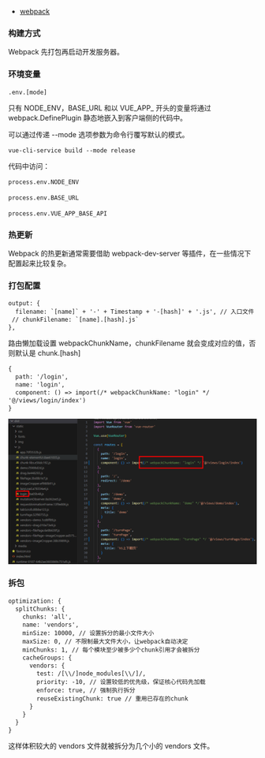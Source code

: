 
- [webpack](https://www.webpackjs.com/configuration/output/#outputclean)

<!-- https://webpack.docschina.org/guides/code-splitting/ -->

### 构建方式

Webpack 先打包再启动开发服务器。

### 环境变量
```
.env.[mode] 
```
只有 NODE_ENV，BASE_URL 和以 VUE_APP_ 开头的变量将通过 webpack.DefinePlugin 静态地嵌入到客户端侧的代码中。

可以通过传递 --mode 选项参数为命令行覆写默认的模式。
```
vue-cli-service build --mode release
```

代码中访问：
```
process.env.NODE_ENV

process.env.BASE_URL

process.env.VUE_APP_BASE_API
```

### 热更新

Webpack 的热更新通常需要借助 webpack-dev-server 等插件，在一些情况下配置起来比较复杂。

### 打包配置

```
output: {
  filename: `[name]` + '-' + Timestamp + '-[hash]' + '.js', // 入口文件
 // chunkFilename: `[name].[hash].js`
},
```

路由懒加载设置 webpackChunkName，chunkFilename 就会变成对应的值，否则默认是 chunk.[hash]

```
{
  path: '/login',
  name: 'login',
  component: () => import(/* webpackChunkName: "login" */ '@/views/login/index')
}
```

![alt text](image-3.png)

### 拆包

```
optimization: {
  splitChunks: {
    chunks: 'all',
    name: 'vendors',
    minSize: 10000, // 设置拆分的最小文件大小
    maxSize: 0, // 不限制最大文件大小，让webpack自动决定
    minChunks: 1, // 每个模块至少被多少个chunk引用才会被拆分
    cacheGroups: {
      vendors: {
        test: /[\\/]node_modules[\\/]/,
        priority: -10, // 设置较低的优先级，保证核心代码先加载
        enforce: true, // 强制执行拆分
        reuseExistingChunk: true // 重用已存在的chunk
      }
    }
  }
}
```

这样体积较大的 vendors 文件就被拆分为几个小的 vendors 文件。
